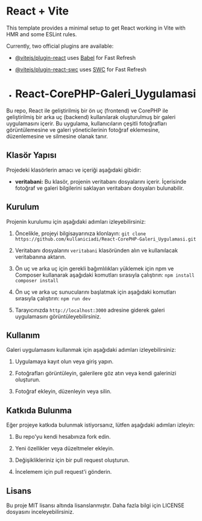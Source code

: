 # React + Vite

This template provides a minimal setup to get React working in Vite with HMR and some ESLint rules.

Currently, two official plugins are available:

- [@vitejs/plugin-react](https://github.com/vitejs/vite-plugin-react/blob/main/packages/plugin-react/README.md) uses [Babel](https://babeljs.io/) for Fast Refresh
- [@vitejs/plugin-react-swc](https://github.com/vitejs/vite-plugin-react-swc) uses [SWC](https://swc.rs/) for Fast Refresh

- # React-CorePHP-Galeri_Uygulamasi

Bu repo, React ile geliştirilmiş bir ön uç (frontend) ve CorePHP ile geliştirilmiş bir arka uç (backend) kullanılarak oluşturulmuş bir galeri uygulamasını içerir. Bu uygulama, kullanıcıların çeşitli fotoğrafları görüntülemesine ve galeri yöneticilerinin fotoğraf eklemesine, düzenlemesine ve silmesine olanak tanır.

## Klasör Yapısı

Projedeki klasörlerin amacı ve içeriği aşağıdaki gibidir:

- **veritabani:** Bu klasör, projenin veritabanı dosyalarını içerir. İçerisinde fotoğraf ve galeri bilgilerini saklayan veritabanı dosyaları bulunabilir.

## Kurulum

Projenin kurulumu için aşağıdaki adımları izleyebilirsiniz:

1. Öncelikle, projeyi bilgisayarınıza klonlayın: `git clone https://github.com/kullaniciadi/React-CorePHP-Galeri_Uygulamasi.git`
   
2. Veritabanı dosyalarını `veritabani` klasöründen alın ve kullanılacak veritabanına aktarın.

3. Ön uç ve arka uç için gerekli bağımlılıkları yüklemek için npm ve Composer kullanarak aşağıdaki komutları sırasıyla çalıştırın: `npm install` `composer install`
   
4. Ön uç ve arka uç sunucularını başlatmak için aşağıdaki komutları sırasıyla çalıştırın: `npm run dev`
   
5. Tarayıcınızda `http://localhost:3000` adresine giderek galeri uygulamasını görüntüleyebilirsiniz.

## Kullanım

Galeri uygulamasını kullanmak için aşağıdaki adımları izleyebilirsiniz:

1. Uygulamaya kayıt olun veya giriş yapın.

2. Fotoğrafları görüntüleyin, galerilere göz atın veya kendi galerinizi oluşturun.

3. Fotoğraf ekleyin, düzenleyin veya silin.

## Katkıda Bulunma

Eğer projeye katkıda bulunmak istiyorsanız, lütfen aşağıdaki adımları izleyin:

1. Bu repo'yu kendi hesabınıza fork edin.

2. Yeni özellikler veya düzeltmeler ekleyin.

3. Değişiklikleriniz için bir pull request oluşturun.

4. İncelemem için pull request'i gönderin.

## Lisans

Bu proje MIT lisansı altında lisanslanmıştır. Daha fazla bilgi için LICENSE dosyasını inceleyebilirsiniz.







